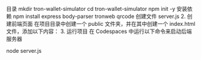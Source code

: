 目录
mkdir tron-wallet-simulator
cd tron-wallet-simulator
npm init -y
安装依赖
npm install express body-parser tronweb qrcode
创建文件
server.js 
2. 创建前端页面
 在项目目录中创建一个 public 文件夹，并在其中创建一个 index.html 文件，添加以下内容：
3. 运行项目
在 Codespaces 中运行以下命令来启动后端服务器

node server.js
